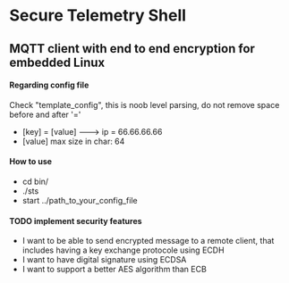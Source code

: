 # Secure Telemetry Shell 
MQTT client with end to end encryption for embedded Linux
-------
#### Regarding config file
Check "template_config", this is noob level parsing, do not remove space before and after '='
- [key] = [value] ---> ip = 66.66.66.66
- [value] max size in char: 64

#### How to use
- cd bin/
- ./sts
- start ../path_to_your_config_file

#### TODO implement security features
- I want to be able to send encrypted message to a remote client, that includes
  having a key exchange protocole using ECDH
- I want to have digital signature using ECDSA
- I want to support a better AES algorithm than ECB

